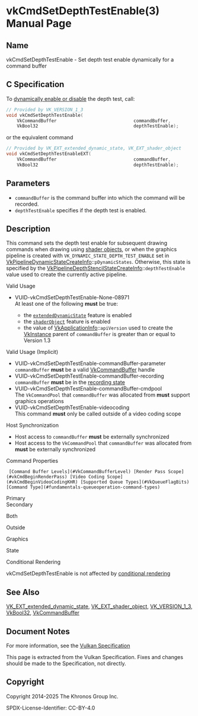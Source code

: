 # vkCmdSetDepthTestEnable(3) Manual Page

## Name

vkCmdSetDepthTestEnable - Set depth test enable dynamically for a command buffer



## [](#_c_specification)C Specification

To [dynamically enable or disable](https://registry.khronos.org/vulkan/specs/latest/html/vkspec.html#pipelines-dynamic-state) the depth test, call:

```c++
// Provided by VK_VERSION_1_3
void vkCmdSetDepthTestEnable(
    VkCommandBuffer                             commandBuffer,
    VkBool32                                    depthTestEnable);
```

or the equivalent command

```c++
// Provided by VK_EXT_extended_dynamic_state, VK_EXT_shader_object
void vkCmdSetDepthTestEnableEXT(
    VkCommandBuffer                             commandBuffer,
    VkBool32                                    depthTestEnable);
```

## [](#_parameters)Parameters

- `commandBuffer` is the command buffer into which the command will be recorded.
- `depthTestEnable` specifies if the depth test is enabled.

## [](#_description)Description

This command sets the depth test enable for subsequent drawing commands when drawing using [shader objects](https://registry.khronos.org/vulkan/specs/latest/html/vkspec.html#shaders-objects), or when the graphics pipeline is created with `VK_DYNAMIC_STATE_DEPTH_TEST_ENABLE` set in [VkPipelineDynamicStateCreateInfo](https://registry.khronos.org/vulkan/specs/latest/man/html/VkPipelineDynamicStateCreateInfo.html)::`pDynamicStates`. Otherwise, this state is specified by the [VkPipelineDepthStencilStateCreateInfo](https://registry.khronos.org/vulkan/specs/latest/man/html/VkPipelineDepthStencilStateCreateInfo.html)::`depthTestEnable` value used to create the currently active pipeline.

Valid Usage

- [](#VUID-vkCmdSetDepthTestEnable-None-08971)VUID-vkCmdSetDepthTestEnable-None-08971  
  At least one of the following **must** be true:
  
  - the [`extendedDynamicState`](#features-extendedDynamicState) feature is enabled
  - the [`shaderObject`](#features-shaderObject) feature is enabled
  - the value of [VkApplicationInfo](https://registry.khronos.org/vulkan/specs/latest/man/html/VkApplicationInfo.html)::`apiVersion` used to create the [VkInstance](https://registry.khronos.org/vulkan/specs/latest/man/html/VkInstance.html) parent of `commandBuffer` is greater than or equal to Version 1.3

Valid Usage (Implicit)

- [](#VUID-vkCmdSetDepthTestEnable-commandBuffer-parameter)VUID-vkCmdSetDepthTestEnable-commandBuffer-parameter  
  `commandBuffer` **must** be a valid [VkCommandBuffer](https://registry.khronos.org/vulkan/specs/latest/man/html/VkCommandBuffer.html) handle
- [](#VUID-vkCmdSetDepthTestEnable-commandBuffer-recording)VUID-vkCmdSetDepthTestEnable-commandBuffer-recording  
  `commandBuffer` **must** be in the [recording state](#commandbuffers-lifecycle)
- [](#VUID-vkCmdSetDepthTestEnable-commandBuffer-cmdpool)VUID-vkCmdSetDepthTestEnable-commandBuffer-cmdpool  
  The `VkCommandPool` that `commandBuffer` was allocated from **must** support graphics operations
- [](#VUID-vkCmdSetDepthTestEnable-videocoding)VUID-vkCmdSetDepthTestEnable-videocoding  
  This command **must** only be called outside of a video coding scope

Host Synchronization

- Host access to `commandBuffer` **must** be externally synchronized
- Host access to the `VkCommandPool` that `commandBuffer` was allocated from **must** be externally synchronized

Command Properties

     [Command Buffer Levels](#VkCommandBufferLevel) [Render Pass Scope](#vkCmdBeginRenderPass) [Video Coding Scope](#vkCmdBeginVideoCodingKHR) [Supported Queue Types](#VkQueueFlagBits) [Command Type](#fundamentals-queueoperation-command-types)

Primary  
Secondary

Both

Outside

Graphics

State

Conditional Rendering

vkCmdSetDepthTestEnable is not affected by [conditional rendering](#drawing-conditional-rendering)

## [](#_see_also)See Also

[VK\_EXT\_extended\_dynamic\_state](https://registry.khronos.org/vulkan/specs/latest/man/html/VK_EXT_extended_dynamic_state.html), [VK\_EXT\_shader\_object](https://registry.khronos.org/vulkan/specs/latest/man/html/VK_EXT_shader_object.html), [VK\_VERSION\_1\_3](https://registry.khronos.org/vulkan/specs/latest/man/html/VK_VERSION_1_3.html), [VkBool32](https://registry.khronos.org/vulkan/specs/latest/man/html/VkBool32.html), [VkCommandBuffer](https://registry.khronos.org/vulkan/specs/latest/man/html/VkCommandBuffer.html)

## [](#_document_notes)Document Notes

For more information, see the [Vulkan Specification](https://registry.khronos.org/vulkan/specs/latest/html/vkspec.html#vkCmdSetDepthTestEnable)

This page is extracted from the Vulkan Specification. Fixes and changes should be made to the Specification, not directly.

## [](#_copyright)Copyright

Copyright 2014-2025 The Khronos Group Inc.

SPDX-License-Identifier: CC-BY-4.0